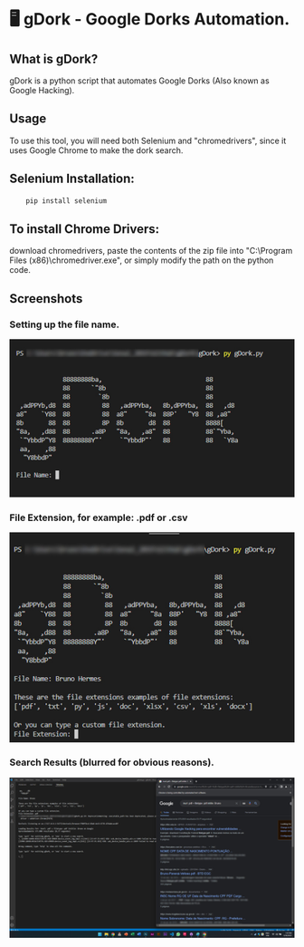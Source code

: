 # :desktop_computer: gDork - Google Dorks Automation.

## What is gDork?
gDork is a python script that automates Google Dorks (Also known as Google Hacking).

## Usage

To use this tool, you will need both Selenium and "chromedrivers", since it uses Google Chrome to make the dork search.

## Selenium Installation:
```bash
    pip install selenium
```
## To install Chrome Drivers: 
download chromedrivers, paste the contents of the zip file into "C:\Program Files (x86)\chromedriver.exe", or simply modify the path on the python code.

## Screenshots

### Setting up the file name.

![File Name](Screenshots/1.jpg)

### File Extension, for example: .pdf or .csv

![File Extension](Screenshots/2.jpg)

### Search Results (blurred for obvious reasons).

![Results](Screenshots/3.jpg)